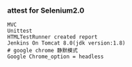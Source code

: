 ### attest for Selenium2.0
	MVC
	Unittest
	HTMLTestRunner created report 
	Jenkins On Tomcat 8.0(jdk version:1.8)
	# google chrome 静默模式
	Google Chrome_option = headless
